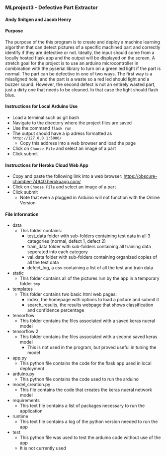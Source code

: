 ### MLproject3 - Defective Part Extractor
#### Andy Snitgen and Jacob Henry

#### Purpose
<p>
  The purpose of the this program is to create and deploy a machine learning algorithm that can detect pictures of a specific machined part and correctly identify if they are defective or not.  Ideally, the input should come from a locally hosted flask app and the output will be displayed on the screen.  A stretch goal for the project is to use an arduino microcontroller in combination with the pyserial library to turn on a green led light if the part is normal.  The part can be defective in one of two ways.  The first way is a misaligned hole, and the part is a waste so a red led should light and a buzzer sound.  However, the second defect is not an entirely wasted part, just a dirty one that needs to be cleaned.  In that case the light should flash blue. </p>

#### Instructions for Local Arduino Use
* Load a terminal such as git bash
* Navigate to the directory where the project files are saved
* Use the command `flask run`
* The output should have a ip adress formatted as `http://127.0.0.1:5000/`
  * Copy this address into a web browser and load the page
* Click on `Choose File` and select an image of a part
* Click submit

#### Instructions for Heroku Cloud Web App
* Copy and paste the following link into a web browser: https://obscure-chamber-74940.herokuapp.com/
* Click on `Choose File` and select an image of a part
* Click submit
  * Note that even a plugged in Arduino will not function with the Online Version

#### File Information
* data
  * This folder contains:
    * test_data folder with sub-folders containing test data in all 3 categories (normal, defect 1, defect 2)
    * train_data folder with sub-folders containing all training data seperated into each category
    * val_data folder with sub-folders containing organized copies of all the test data
    * defect_log, a csv containing a list of all the test and train data
* static
  * This folder contains all of the pictures run by the app in a temporary folder `tmp`
* templates
  * This folder contains two basic html web pages:
    * index, the homepage with options to load a picture and submit it
    * search_results, the results webpage that shows classification and confidence percentage
* tensorflow
  * This folder contains the files associated with a saved keras nueral model
* tensorflow 2
  * This folder contains the files associated with a second saved keras model
    * This is not used in the program, but proved useful in tuning the model
* app.py
  * This python file contains the code for the flask app used in local deployment
* arduino.py
  * This python file contains the code used to run the arduino
* model_creation.py
  * This file contains the code that creates the keras nueral network model
* requirements
  * This text file contains a list of packages necessary to run the application
* runtime
  * This text file contains a log of the python version needed to run the app
* test
  * This python file was used to test the arduino code without use of the app 
  * It is not currently used
